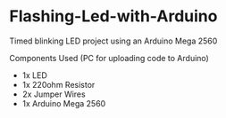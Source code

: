 # Flashing-Led-with-Arduino
Timed blinking LED project using an Arduino Mega 2560

Components Used (PC for uploading code to Arduino)
- 1x LED
- 1x 220ohm Resistor
- 2x Jumper Wires
- 1x Arduino Mega 2560
